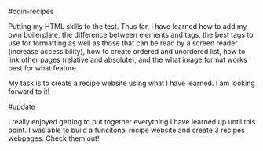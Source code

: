 #odin-recipes

Putting my HTML skills to the test. Thus far, I have learned how to add my own boilerplate, the difference between elements and tags, the best tags to use for formatting as well as those that can be read by a screen reader (increase accessibility), how to create ordered and unordered list, how to link other pages (relative and absolute), and the what image format works best for what feature. 

My task is to create a recipe website using what I have learned. I am looking forward to it!

#update

I really enjoyed getting to put together everything I have learned up until this point. I was able to build a funcitonal recipe website and create 3 recipes webpages. Check them out!